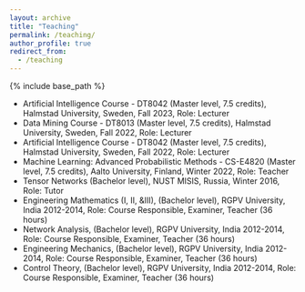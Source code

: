 ```yaml
---
layout: archive
title: "Teaching"
permalink: /teaching/
author_profile: true
redirect_from:
  - /teaching
---
```


{% include base_path %}

* Artificial Intelligence Course - DT8042 (Master level, 7.5 credits), Halmstad University, Sweden, Fall 2023, Role: Lecturer
* Data Mining Course - DT8013 (Master level, 7.5 credits), Halmstad University, Sweden, Fall 2022, Role: Lecturer
* Artificial Intelligence Course - DT8042 (Master level, 7.5 credits), Halmstad University, Sweden, Fall 2022, Role: Lecturer
* Machine Learning: Advanced Probabilistic Methods - CS-E4820 (Master level, 7.5 credits), Aalto University, Finland, Winter 2022, Role: Teacher
* Tensor Networks (Bachelor level), NUST MISIS, Russia, Winter 2016, Role: Tutor
* Engineering Mathematics (I, II, $\&$III), (Bachelor level), RGPV University, India 2012-2014, Role: Course Responsible, Examiner, Teacher (36 hours)
* Network Analysis, (Bachelor level), RGPV University, India 2012-2014, Role: Course Responsible, Examiner, Teacher (36 hours)
* Engineering Mechanics, (Bachelor level), RGPV University, India 2012-2014, Role: Course Responsible, Examiner, Teacher (36 hours)
* Control Theory, (Bachelor level), RGPV University, India 2012-2014, Role: Course Responsible, Examiner, Teacher (36 hours)


